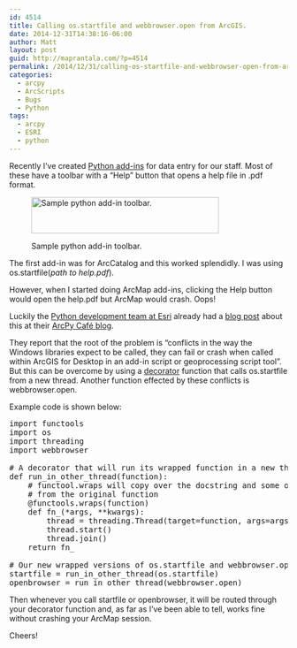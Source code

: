 ```yaml
---
id: 4514
title: Calling os.startfile and webbrowser.open from ArcGIS.
date: 2014-12-31T14:38:16-06:00
author: Matt
layout: post
guid: http://maprantala.com/?p=4514
permalink: /2014/12/31/calling-os-startfile-and-webbrowser-open-from-arcgis/
categories:
  - arcpy
  - ArcScripts
  - Bugs
  - Python
tags:
  - arcpy
  - ESRI
  - python
---
```

Recently I&#8217;ve created <a href="http://resources.arcgis.com/en/help/main/10.2/index.html#//014p00000025000000" target="_blank">Python add-ins</a> for data entry for our staff. Most of these have a toolbar with a &#8220;Help&#8221; button that opens a help file in .pdf format.<figure id="attachment_4515" aria-describedby="caption-attachment-4515" style="width: 339px" class="wp-caption alignnone">

[<img class="size-full wp-image-4515" src="https://i0.wp.com/maprantala.com/wp-content/uploads/2014/12/Toolbar.png?resize=339%2C66" alt="Sample python add-in toolbar." width="339" height="66" data-recalc-dims="1" />](https://i0.wp.com/maprantala.com/wp-content/uploads/2014/12/Toolbar.png)<figcaption id="caption-attachment-4515" class="wp-caption-text">Sample python add-in toolbar.</figcaption></figure> 

The first add-in was for ArcCatalog and this worked splendidly. I was using os.startfile(_path to help.pdf_).

However, when I started doing ArcMap add-ins, clicking the Help button would open the help.pdf but ArcMap would crash. Oops!

Luckily the <a href="https://twitter.com/arcpy" target="_blank">Python development team at Esri</a> already had a <a href="https://arcpy.wordpress.com/2013/10/25/using-os-startfile-and-webbrowser-open-in-arcgis-for-desktop/" target="_blank">blog post</a> about this at their <a href="https://arcpy.wordpress.com/" target="_blank">ArcPy Café blog</a>.

They report that the root of the problem is &#8220;conflicts in the way the Windows libraries expect to be called, they can fail or crash when called within ArcGIS for Desktop in an add-in script or geoprocessing script tool&#8221;. But this can be overcome by using a <a href="http://en.wikipedia.org/wiki/Decorator_pattern" target="_blank">decorator</a> function that calls os.startfile from a new thread. Another function effected by these conflicts is webbrowser.open.

Example code is shown below:

<pre>import functools
import os
import threading
import webbrowser
 
# A decorator that will run its wrapped function in a new thread
def run_in_other_thread(function):
    # functool.wraps will copy over the docstring and some other metadata
    # from the original function
    @functools.wraps(function)
    def fn_(*args, **kwargs):
        thread = threading.Thread(target=function, args=args, kwargs=kwargs)
        thread.start()
        thread.join()
    return fn_
 
# Our new wrapped versions of os.startfile and webbrowser.open
startfile = run_in_other_thread(os.startfile)
openbrowser = run_in_other_thread(webbrowser.open)</pre>

Then whenever you call startfile or openbrowser, it will be routed through your decorator function and, as far as I&#8217;ve been able to tell, works fine without crashing your ArcMap session.

Cheers!